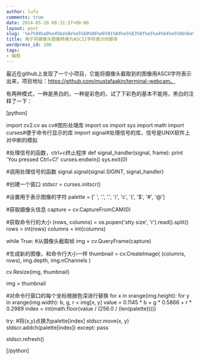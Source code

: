 ```yaml
---
author: lufo
comments: true
date: 2014-05-20 08:32:27+00:00
layout: post
slug: '%e7%94%a8%e4%ba%8e%e5%b0%86%e6%91%84%e5%83%8f%e5%a4%b4%e5%9b%be%e5%83%8f%e8%bd%ac%e6%8d%a2%e4%b8%baascii%e5%ad%97%e7%ac%a6%e8%a1%a8%e7%a4%ba%e7%9a%84%e8%84%9a%e6%9c%ac'
title: 用于将摄像头图像转换为ASCII字符表示的脚本
wordpress_id: 208
tags:
- 编程
---
```


最近在github上发现了一个小项目，它能将摄像头截取到的图像用ASCII字符表示出来，项目地址：https://github.com/mustafaakin/terminal-webcam。

有两种模式，一种是黑白的，一种是彩色的，试了下彩色的基本不能用，黑白的注释了一下：

[python]

import cv2.cv as cv#图形处理库
import os
import sys
import math
import curses#便于命令行显示的库
import signal#处理信号的库，信号是UNIX软件上对中断的模拟

#处理信号的函数，ctrl+c终止程序
def signal_handler(signal, frame):
print 'You pressed Ctrl+C!'
curses.endwin()
sys.exit(0)

#调用处理信号的函数
signal.signal(signal.SIGINT, signal_handler)

#创建一个窗口
stdscr = curses.initscr()

#设置用于表示图像的字符
palette = [' ', '.', '.', '/', 'c', '(', '$', '#', '@']

#获取摄像头信息
capture = cv.CaptureFromCAM(0)

#获取命令行的大小
(rows, columns) = os.popen('stty size', 'r').read().split()
rows = int(rows)
columns = int(columns)

while True:
#从摄像头截取帧
img = cv.QueryFrame(capture)

#生成新的图像，和命令行大小一样
thumbnail = cv.CreateImage(
(columns, rows),
img.depth,
img.nChannels
)

cv.Resize(img, thumbnail)

img = thumbnail

#对命令行窗口的每个坐标根据色深进行替换
for x in xrange(img.height):
for y in xrange(img.width):
b, g, r = img[x, y]
value = 0.1145 * b + g * 0.5866 + r * 0.2989
index = int(math.floor(value / (256.0 / (len(palette)))))

try:
#将(x,y)点换为palette[index]
stdscr.move(x, y)
stdscr.addch(palette[index])
except:
pass

stdscr.refresh()

[/python]
